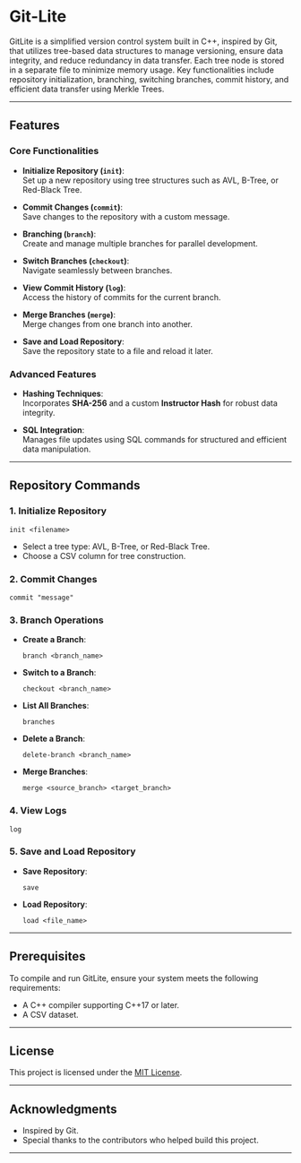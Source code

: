 # Git-Lite

GitLite is a simplified version control system built in C++, inspired by Git, that utilizes tree-based data structures to manage versioning, ensure data integrity, and reduce redundancy in data transfer. Each tree node is stored in a separate file to minimize memory usage. Key functionalities include repository initialization, branching, switching branches, commit history, and efficient data transfer using Merkle Trees.

---

## Features

### Core Functionalities
- **Initialize Repository (`init`)**:  
  Set up a new repository using tree structures such as AVL, B-Tree, or Red-Black Tree.

- **Commit Changes (`commit`)**:  
  Save changes to the repository with a custom message.

- **Branching (`branch`)**:  
  Create and manage multiple branches for parallel development.

- **Switch Branches (`checkout`)**:  
  Navigate seamlessly between branches.

- **View Commit History (`log`)**:  
  Access the history of commits for the current branch.

- **Merge Branches (`merge`)**:  
  Merge changes from one branch into another.

- **Save and Load Repository**:  
  Save the repository state to a file and reload it later.

### Advanced Features
- **Hashing Techniques**:  
  Incorporates **SHA-256** and a custom **Instructor Hash** for robust data integrity.

- **SQL Integration**:  
  Manages file updates using SQL commands for structured and efficient data manipulation.

---

## Repository Commands

### 1. **Initialize Repository**
```plaintext
init <filename>
```
- Select a tree type: AVL, B-Tree, or Red-Black Tree.  
- Choose a CSV column for tree construction.

### 2. **Commit Changes**
```plaintext
commit "message"
```

### 3. **Branch Operations**
- **Create a Branch**:  
  ```plaintext
  branch <branch_name>
  ```
- **Switch to a Branch**:  
  ```plaintext
  checkout <branch_name>
  ```
- **List All Branches**:  
  ```plaintext
  branches
  ```
- **Delete a Branch**:  
  ```plaintext
  delete-branch <branch_name>
  ```
- **Merge Branches**:  
  ```plaintext
  merge <source_branch> <target_branch>
  ```

### 4. **View Logs**
```plaintext
log
```

### 5. **Save and Load Repository**
- **Save Repository**:  
  ```plaintext
  save
  ```
- **Load Repository**:  
  ```plaintext
  load <file_name>
  ```

---

## Prerequisites

To compile and run GitLite, ensure your system meets the following requirements:
- A C++ compiler supporting C++17 or later.
- A CSV dataset.

---

## License

This project is licensed under the [MIT License](LICENSE).

---

## Acknowledgments

- Inspired by Git.
- Special thanks to the contributors who helped build this project. 

---
